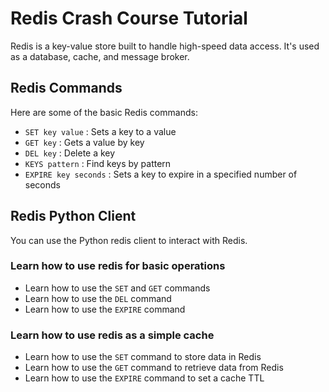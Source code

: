 # Redis Crash Course Tutorial

Redis is a key-value store built to handle high-speed data access. It's used as a database, cache, and message broker.

## Redis Commands

Here are some of the basic Redis commands:

- `SET key value` : Sets a key to a value
- `GET key` : Gets a value by key
- `DEL key` : Delete a key
- `KEYS pattern` : Find keys by pattern
- `EXPIRE key seconds` : Sets a key to expire in a specified number of seconds

## Redis Python Client

You can use the Python redis client to interact with Redis.

### Learn how to use redis for basic operations

- Learn how to use the `SET` and `GET` commands
- Learn how to use the `DEL` command
- Learn how to use the `EXPIRE` command

### Learn how to use redis as a simple cache

- Learn how to use the `SET` command to store data in Redis
- Learn how to use the `GET` command to retrieve data from Redis
- Learn how to use the `EXPIRE` command to set a cache TTL

